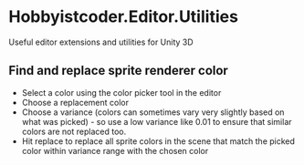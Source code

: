 # Hobbyistcoder.Editor.Utilities
Useful editor extensions and utilities for Unity 3D

## Find and replace sprite renderer color

- Select a color using the color picker tool in the editor
- Choose a replacement color
- Choose a variance (colors can sometimes vary very slightly based on what was picked) - so use a low variance like 0.01 to ensure that similar colors are not replaced too.
- Hit replace to replace all sprite colors in the scene that match the picked color within variance range with the chosen color
